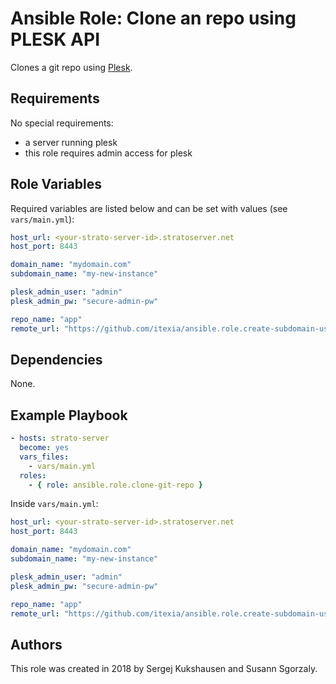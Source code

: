 # Ansible Role: Clone an repo using PLESK API
Clones a git repo using [Plesk](https://docs.plesk.com/en-US/onyx/customer-guide/websites-and-domains/domains-and-dns/adding-subdomains.65180/).

## Requirements
No special requirements:
  * a server running plesk
  * this role requires admin access for plesk
  
## Role Variables
Required variables are listed below and can be set with values (see `vars/main.yml`):
```yaml
host_url: <your-strato-server-id>.stratoserver.net
host_port: 8443

domain_name: "mydomain.com"
subdomain_name: "my-new-instance"

plesk_admin_user: "admin"
plesk_admin_pw: "secure-admin-pw"

repo_name: "app"
remote_url: "https://github.com/itexia/ansible.role.create-subdomain-using-plesk-api.git"
```

## Dependencies
None.

## Example Playbook
```yaml
- hosts: strato-server
  become: yes
  vars_files:
    - vars/main.yml
  roles:
    - { role: ansible.role.clone-git-repo }
```
Inside `vars/main.yml`:
```yaml
host_url: <your-strato-server-id>.stratoserver.net
host_port: 8443

domain_name: "mydomain.com"
subdomain_name: "my-new-instance"

plesk_admin_user: "admin"
plesk_admin_pw: "secure-admin-pw"

repo_name: "app"
remote_url: "https://github.com/itexia/ansible.role.create-subdomain-using-plesk-api.git"
```

## Authors
This role was created in 2018 by Sergej Kukshausen and Susann Sgorzaly.

